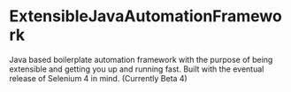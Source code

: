 # ExtensibleJavaAutomationFramework
Java based boilerplate automation framework with the purpose of being extensible and getting you up and running fast. Built with the eventual release of Selenium 4 in mind. (Currently Beta 4)
